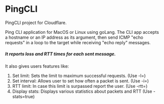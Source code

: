 # PingCLI
PingCLI project for Cloudflare.

Ping CLI application for MacOS or Linux using goLang. The CLI app accepts a hostname or an IP address as its argument, then send ICMP "echo requests" in a loop to the target while receiving "echo reply" messages.

##### It reports loss and RTT times for each sent message.

 It also gives users features like:
 1. Set limit: Sets the limit to maximum successful requests. (Use -l=)
 2. Set interval: Allows user to set how often a packet is sent. (Use -i=<interval>)
 4. RTT limit: In case this limit is surpassed report the user. (Use -rtt=<limit>)
 3. Display stats: Displays various statistics about packets and RTT (Use -stats=true)

